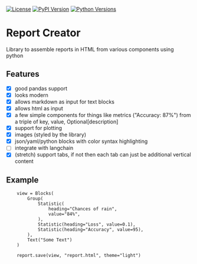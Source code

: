 [![License](https://img.shields.io/badge/license-Apache-blue.svg?style=for-the-badge)](https://www.apache.org/licenses/LICENSE-2.0)
[![PyPI Version](https://img.shields.io/pypi/v/report_creator.svg?style=for-the-badge&color=blue)](https://pypi.org/project/report_creator)
[![Python Versions](https://img.shields.io/pypi/pyversions/report_creator.svg?logo=python&logoColor=white&style=for-the-badge)](https://pypi.org/project/report_creator)


# Report Creator

Library to assemble reports in HTML from various components using python

## Features

* [x] good pandas support
* [x] looks modern
* [x] allows markdown as input for text blocks
* [x] allows html as input
* [x] a few simple components for things like metrics ("Accuracy: 87%") from a triple of key, value, Optional[description]
* [x] support for plotting
* [x] images (styled by the library)
* [x] json/yaml/python blocks with color syntax highlighting
* [ ] integrate with langchain
* [x] (stretch) support tabs, if not then each tab can just be additional vertical content

## Example

``` .python
    view = Blocks(
        Group(
            Statistic(
                heading="Chances of rain",
                value="84%",
            ),
            Statistic(heading="Loss", value=0.1),
            Statistic(heading="Accuracy", value=95),
        ),
        Text("Some Text")
    )

    report.save(view, "report.html", theme="light")
```

